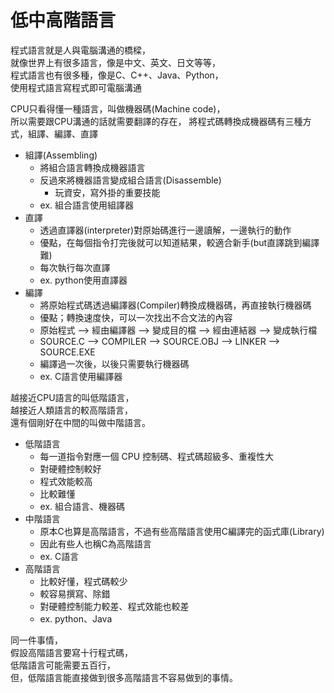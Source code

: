 # 低中高階語言
程式語言就是人與電腦溝通的橋樑，  
就像世界上有很多語言，像是中文、英文、日文等等，  
程式語言也有很多種，像是C、C++、Java、Python，  
使用程式語言寫程式即可電腦溝通  

CPU只看得懂一種語言，叫做機器碼(Machine code)，  
所以需要跟CPU溝通的話就需要翻譯的存在，
將程式碼轉換成機器碼有三種方式，組譯、編譯、直譯

* 組譯(Assembling)
  * 將組合語言轉換成機器語言
  * 反過來將機器語言變成組合語言(Disassemble)
    * 玩資安，寫外掛的重要技能
  * ex. 組合語言使用組譯器
* 直譯
  * 透過直譯器(interpreter)對原始碼進行一邊讀解，一邊執行的動作
  * 優點，在每個指令打完後就可以知道結果，較適合新手(but直譯跳到編譯難)
  * 每次執行每次直譯
  * ex. python使用直譯器
* 編譯
  * 將原始程式碼透過編譯器(Compiler)轉換成機器碼，再直接執行機器碼
  * 優點；轉換速度快，可以一次找出不合文法的內容
  * 原始程式 --> 經由編譯器 --> 變成目的檔 --> 經由連結器 --> 變成執行檔  
  * SOURCE.C --> COMPILER --> SOURCE.OBJ --> LINKER --> SOURCE.EXE  
  * 編譯過一次後，以後只需要執行機器碼
  * ex. C語言使用編譯器

越接近CPU語言的叫低階語言，  
越接近人類語言的較高階語言，  
還有個剛好在中間的叫做中階語言。  
* 低階語言
  * 每一道指令對應一個 CPU 控制碼、程式碼超級多、重複性大
  * 對硬體控制較好
  * 程式效能較高
  * 比較難懂
  * ex. 組合語言、機器碼
* 中階語言
  * 原本C也算是高階語言，不過有些高階語言使用C編譯完的函式庫(Library)
  * 因此有些人也稱C為高階語言
  * ex. C語言
* 高階語言
  * 比較好懂，程式碼較少
  * 較容易撰寫、除錯
  * 對硬體控制能力較差、程式效能也較差
  * ex. python、Java

同一件事情，  
假設高階語言要寫十行程式碼，  
低階語言可能需要五百行，  
但，低階語言能直接做到很多高階語言不容易做到的事情。  
